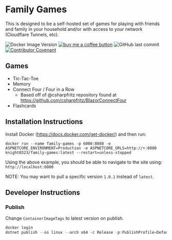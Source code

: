 # Family Games

This is designed to be a self-hosted set of games for playing with friends and family in your household and/or with access to your network (Cloudflare Tunnels, etc). 

![Docker Image Version](https://img.shields.io/docker/v/knight0323/family-games) [![buy me a coffee button](https://img.shields.io/badge/buy%20me%20a%20coffee-donate-yellowgreen)](https://ko-fi.com/jeremyknight) ![GitHub last commit](https://img.shields.io/github/last-commit/jeremyknight-me/family-games?color=red) [![Contributor Covenant](https://img.shields.io/badge/Contributor%20Covenant-2.1-4baaaa.svg)](CODE_OF_CONDUCT.md)

## Games

- Tic-Tac-Toe
- Memory
- Connect Four / Four in a Row
  - Based off of @csharpfritz repository found at https://github.com/csharpfritz/BlazorConnectFour
- Flashcards

## Installation Instructions

Install Docker (https://docs.docker.com/get-docker/) and then run:

```
docker run --name family-games -p 6000:8080 -e ASPNETCORE_ENVIRONMENT=Production -e ASPNETCORE_URLS=http://+:8080 knight0323/family-games:latest --restart=unless-stopped
```

Using the above example, you should be able to navigate to the site using: `http://localhost:6000`

NOTE: You may want to pull a specific version `1.0.1` instead of `latest`.

## Developer Instructions

### Publish

Change `ContainerImageTags` to latest version on publish.

```powershell
docker login
dotnet publish --os linux --arch x64 -c Release -p:PublishProfile=DefaultContainer -p:ContainerImageTags='"1.0.1;latest"' -p:ContainerRegistry=docker.io
```
